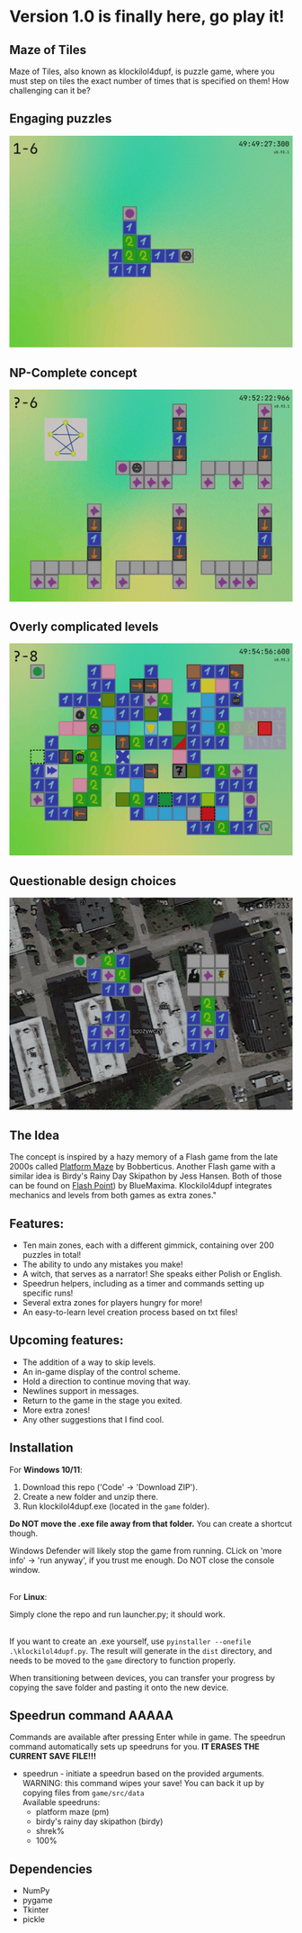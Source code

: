 # Version 1.0 is finally here, go play it!

## Maze of Tiles

Maze of Tiles, also known as klockilol4dupf, is puzzle game, where you must step on tiles the exact number of times that is specified on them! How challenging can it be?

## Engaging puzzles

![ss](game/src/sprites/other/screenshot_2.gif "This puzzle has 12 different solutions. One of them is <<<v<<^>><^><^^")

## NP-Complete concept

![ss](game/src/sprites/other/screenshot_3.gif "Hamiltonian Cycle reduces to this and yes, this reduction is in the right direction")

## Overly complicated levels

![ss](game/src/sprites/other/screenshot_4.gif "Those aren't even all of the blocks that are implemented")

## Questionable design choices

![ss](game/src/sprites/other/screenshot_1.gif "This zone is currently in development and therefore is not yet available")

## The Idea

The concept is inspired by a hazy memory of a Flash game from the late 2000s called [Platform Maze](https://www.newgrounds.com/portal/view/360130) by Bobberticus.
Another Flash game with a similar idea is Birdy's Rainy Day Skipathon by Jess Hansen.
Both of those can be found on [Flash Point](https://bluemaxima.org/flashpoint/)) by BlueMaxima.
Klockilol4dupf integrates mechanics and levels from both games as extra zones."


## Features:

- Ten main zones, each with a different gimmick, containing over 200 puzzles in total!
- The ability to undo any mistakes you make!
- A witch, that serves as a narrator! She speaks either Polish or English.
- Speedrun helpers, including as a timer and commands setting up specific runs!
- Several extra zones for players hungry for more!
- An easy-to-learn level creation process based on txt files!

## Upcoming features:

- The addition of a way to skip levels.
- An in-game display of the control scheme.
- Hold a direction to continue moving that way.
- Newlines support in messages.
- Return to the game in the stage you exited.
- More extra zones!
- Any other suggestions that I find cool.

## Installation

For <b>Windows 10/11</b>:<br>
1) Download this repo ('Code' -> 'Download ZIP').
2) Create a new folder and unzip there.
3) Run klockilol4dupf.exe (located in the `game` folder).

**Do NOT move the .exe file away from that folder.** You can create a shortcut though. 

Windows Defender will likely stop the game from running. CLick on 'more info' -> 'run anyway', if you trust me enough. Do NOT close the console window.
<br/><br/>

For <b>Linux</b>:<br>

Simply clone the repo and run launcher.py; it should work.
<br/><br/>

If you want to create an .exe yourself, use `pyinstaller --onefile .\klockilol4dupf.py`. 
The result will generate in the `dist` directory, and needs to be moved to the `game` directory to function properly.

When transitioning between devices, you can transfer your progress by copying the save folder and pasting it onto the new device.

## Speedrun command AAAAA

Commands are available after pressing Enter while in game. 
The speedrun command automatically sets up speedruns for you.
**IT ERASES THE CURRENT SAVE FILE!!!**

- speedrun - initiate a speedrun based on the provided arguments.   
    WARNING: this command wipes your save! You can back it up by copying files from `game/src/data`  
    Available speedruns:
  - platform maze (pm)
  - birdy's rainy day skipathon (birdy)
  - shrek%
  - 100%  


## Dependencies
* NumPy
* pygame
* Tkinter
* pickle
